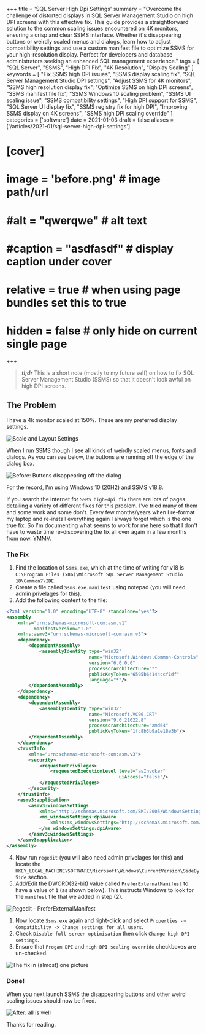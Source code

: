 +++
title = 'SQL Server High Dpi Settings'
summary = "Overcome the challenge of distorted displays in SQL Server Management Studio on high DPI screens with this effective fix. This guide provides a straightforward solution to the common scaling issues encountered on 4K monitors, ensuring a crisp and clear SSMS interface. Whether it's disappearing buttons or weirdly scaled menus and dialogs, learn how to adjust compatibility settings and use a custom manifest file to optimize SSMS for your high-resolution display. Perfect for developers and database administrators seeking an enhanced SQL management experience."
tags = [
    "SQL Server",
    "SSMS",
    "High DPI Fix",
    "4K Resolution",
    "Display Scaling"
]
keywords = [
    "Fix SSMS high DPI issues",
    "SSMS display scaling fix",
    "SQL Server Management Studio DPI settings",
    "Adjust SSMS for 4K monitors",
    "SSMS high resolution display fix",
    "Optimize SSMS on high DPI screens",
    "SSMS manifest file fix",
    "SSMS Windows 10 scaling problem",
    "SSMS UI scaling issue",
    "SSMS compatibility settings",
    "High DPI support for SSMS",
    "SQL Server UI display fix",
    "SSMS registry fix for high DPI",
    "Improving SSMS display on 4K screens",
    "SSMS high DPI scaling override"
]
categories = ['software']
date = 2021-01-03
draft = false
aliases = ['/articles/2021-01/sql-server-high-dpi-settings']
# [cover]
#     image = 'before.png' # image path/url
#     #alt = "qwerqwe" # alt text
#     #caption = "asdfasdf" # display caption under cover
#     relative = true # when using page bundles set this to true
#     hidden = false # only hide on current single page
+++

> _**tl;dr**_ This is a short note (mostly to my future self) on how to fix SQL Server Management Studio (SSMS) so that it doesn't look awful on high DPI screens.

## The Problem

I have a 4k monitor scaled at 150%. These are my preferred display settings.

![Scale and Layout Settings](./scale_and_layout.png)

When I run SSMS though I see all kinds of weirdly scaled menus, fonts and dialogs. As you can see below, the buttons are running off the edge of the dialog box.

![Before: Buttons disappearing off the dialog](./before.png)

For the record, I'm using Windows 10 (20H2) and SSMS v18.8.

If you search the internet for `SSMS high-dpi fix` there are lots of pages detailing a variety of different fixes for this problem.
I've tried many of them and some work and some don't. Every few months/years when I re-format my laptop and re-install everything again I always forget which is the one true fix. So I'm documenting what seems to work for me here so that I don't have to waste time re-discovering the fix all over again in a few months from now. YMMV.

### The Fix

1. Find the location of `Ssms.exe`, which at the time of writing for v18 is `C:\Program Files (x86)\Microsoft SQL Server Management Studio 18\Common7\IDE`.
2. Create a file called `Ssms.exe.manifest` using notepad (you will need admin privelages for this).
3. Add the following content to the file:

```XML
<?xml version="1.0" encoding="UTF-8" standalone="yes"?>
<assembly
	xmlns="urn:schemas-microsoft-com:asm.v1"
          manifestVersion="1.0"
	xmlns:asmv3="urn:schemas-microsoft-com:asm.v3">
	<dependency>
		<dependentAssembly>
			<assemblyIdentity type="win32"
			                  name="Microsoft.Windows.Common-Controls"
			                  version="6.0.0.0"
			                  processorArchitecture="*"
			                  publicKeyToken="6595b64144ccf1df"
			                  language="*"/>
		</dependentAssembly>
	</dependency>
	<dependency>
		<dependentAssembly>
			<assemblyIdentity type="win32"
			                  name="Microsoft.VC90.CRT"
			                  version="9.0.21022.8"
			                  processorArchitecture="amd64"
			                  publicKeyToken="1fc8b3b9a1e18e3b"/>
		</dependentAssembly>
	</dependency>
	<trustInfo
		xmlns="urn:schemas-microsoft-com:asm.v3">
		<security>
			<requestedPrivileges>
				<requestedExecutionLevel level="asInvoker"
				                         uiAccess="false"/>
			</requestedPrivileges>
		</security>
	</trustInfo>
	<asmv3:application>
		<asmv3:windowsSettings
			xmlns="http://schemas.microsoft.com/SMI/2005/WindowsSettings">
			<ms_windowsSettings:dpiAware
				xmlns:ms_windowsSettings="http://schemas.microsoft.com/SMI/2005/WindowsSettings">false
			</ms_windowsSettings:dpiAware>
		</asmv3:windowsSettings>
	</asmv3:application>
</assembly>
```

4. Now run `regedit` (you will also need admin privelages for this) and locate the `HKEY_LOCAL_MACHINE\SOFTWARE\Microsoft\Windows\CurrentVersion\SideBySide` section.
5. Add/Edit the DWORD(32-bit) value called `PreferExternalManifest` to have a value of `1` (as shown below). This instructs Windows to look for the `manifest` file that we added in step (2).

![Regedit - PreferExternalManifest](./regedit.png)

1. Now locate `Ssms.exe` again and right-click and select `Properties -> Compatibility -> Change settings for all users`.
2. Check `Disable full-screen optimisation` then click `Change high DPI settings`.
3. Ensure that `Progam DPI` and `High DPI scaling override` checkboxes are un-checked.

![The fix in (almost) one picture](./the_fix.png)

### Done!

When you next launch SSMS the disappearing buttons and other weird scaling issues should now be fixed.

![After: all is well](./after.png)

Thanks for reading.
